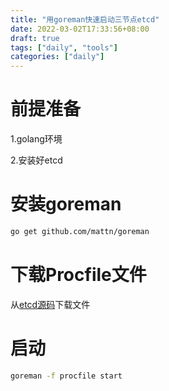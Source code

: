 ```yaml
---
title: "用goreman快速启动三节点etcd"
date: 2022-03-02T17:33:56+08:00
draft: true
tags: ["daily", "tools"]
categories: ["daily"]
---
```




# 前提准备

1.golang环境

2.安装好etcd

# 安装goreman

```bash
go get github.com/mattn/goreman
```

# 下载Procfile文件

从[etcd源码](https://github.com/etcd-io/etcd/blob/release-3.5/Procfile)下载文件

# 启动

```bash
goreman -f procfile start
```

